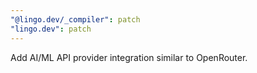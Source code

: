 ```yaml
---
"@lingo.dev/_compiler": patch
"lingo.dev": patch
---
```


Add AI/ML API provider integration similar to OpenRouter.

